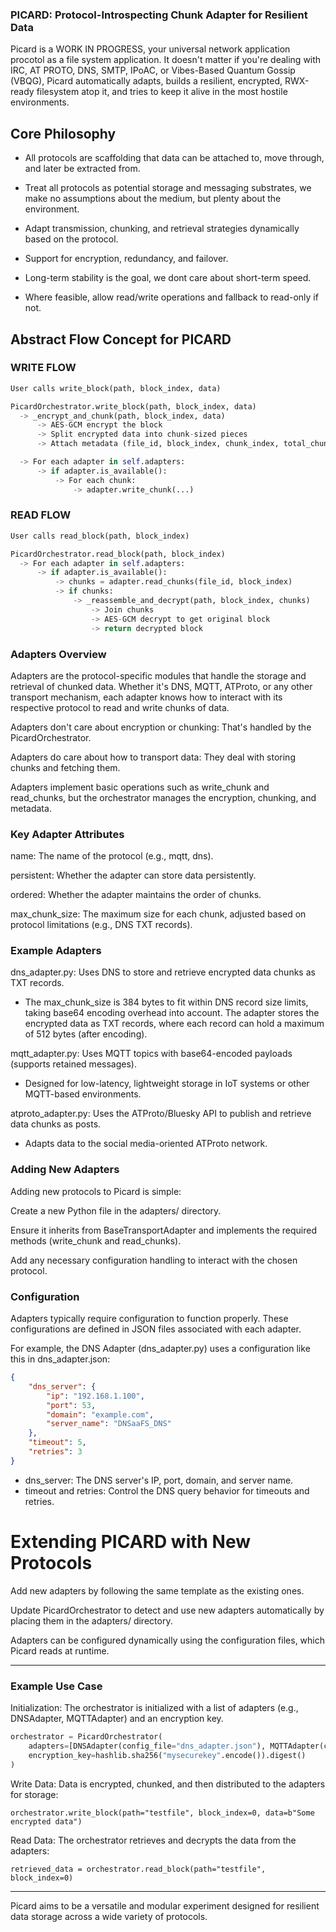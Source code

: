 ### PICARD: Protocol-Introspecting Chunk Adapter for Resilient Data 
Picard is a WORK IN PROGRESS, your universal network application procotol as a file system application. It doesn't matter if you're dealing with IRC, AT PROTO, DNS, SMTP, IPoAC, or Vibes-Based Quantum Gossip (VBQG), Picard automatically adapts, builds a resilient, encrypted, RWX-ready filesystem atop it, and tries to keep it alive in the most hostile environments.

## Core Philosophy

* All protocols are scaffolding that data can be attached to, move through, and later be extracted from.

* Treat all protocols as potential storage and messaging substrates, we make no assumptions about the medium, but plenty about the environment.

* Adapt transmission, chunking, and retrieval strategies dynamically based on the protocol.

* Support for encryption, redundancy, and failover.

* Long-term stability is the goal, we dont care about short-term speed.

* Where feasible, allow read/write operations and fallback to read-only if not.



## Abstract Flow Concept for PICARD

### WRITE FLOW

``` python
User calls write_block(path, block_index, data)

PicardOrchestrator.write_block(path, block_index, data)
  -> _encrypt_and_chunk(path, block_index, data)
      -> AES-GCM encrypt the block
      -> Split encrypted data into chunk-sized pieces
      -> Attach metadata (file_id, block_index, chunk_index, total_chunks)

  -> For each adapter in self.adapters:
      -> if adapter.is_available():
          -> For each chunk:
              -> adapter.write_chunk(...)
```

### READ FLOW

``` python
User calls read_block(path, block_index)

PicardOrchestrator.read_block(path, block_index)
  -> For each adapter in self.adapters:
      -> if adapter.is_available():
          -> chunks = adapter.read_chunks(file_id, block_index)
          -> if chunks:
              -> _reassemble_and_decrypt(path, block_index, chunks)
                  -> Join chunks
                  -> AES-GCM decrypt to get original block
                  -> return decrypted block
```

### Adapters Overview
Adapters are the protocol-specific modules that handle the storage and retrieval of chunked data. Whether it's DNS, MQTT, ATProto, or any other transport mechanism, each adapter knows how to interact with its respective protocol to read and write chunks of data.

Adapters don't care about encryption or chunking: That's handled by the PicardOrchestrator.

Adapters do care about how to transport data: They deal with storing chunks and fetching them.

Adapters implement basic operations such as write_chunk and read_chunks, but the orchestrator manages the encryption, chunking, and metadata.

### Key Adapter Attributes
name: The name of the protocol (e.g., mqtt, dns).

persistent: Whether the adapter can store data persistently.

ordered: Whether the adapter maintains the order of chunks.

max_chunk_size: The maximum size for each chunk, adjusted based on protocol limitations (e.g., DNS TXT records).


### Example Adapters
dns_adapter.py: Uses DNS to store and retrieve encrypted data chunks as TXT records.

* The max_chunk_size is 384 bytes to fit within DNS record size limits, taking base64 encoding overhead into account. The adapter stores the encrypted data as TXT records, where each record can hold a maximum of 512 bytes (after encoding).

mqtt_adapter.py: Uses MQTT topics with base64-encoded payloads (supports retained messages).

* Designed for low-latency, lightweight storage in IoT systems or other MQTT-based environments.

atproto_adapter.py: Uses the ATProto/Bluesky API to publish and retrieve data chunks as posts.

* Adapts data to the social media-oriented ATProto network.


### Adding New Adapters
Adding new protocols to Picard is simple:

Create a new Python file in the adapters/ directory.

Ensure it inherits from BaseTransportAdapter and implements the required methods (write_chunk and read_chunks).

Add any necessary configuration handling to interact with the chosen protocol.


### Configuration
Adapters typically require configuration to function properly. These configurations are defined in JSON files associated with each adapter.

For example, the DNS Adapter (dns_adapter.py) uses a configuration like this in dns_adapter.json:
``` JSON
{
    "dns_server": {
        "ip": "192.168.1.100",
        "port": 53,
        "domain": "example.com",
        "server_name": "DNSaaFS_DNS"
    },
    "timeout": 5,
    "retries": 3
}
```
* dns_server: The DNS server's IP, port, domain, and server name.
* timeout and retries: Control the DNS query behavior for timeouts and retries.


# Extending PICARD with New Protocols
Add new adapters by following the same template as the existing ones.

Update PicardOrchestrator to detect and use new adapters automatically by placing them in the adapters/ directory.

Adapters can be configured dynamically using the configuration files, which Picard reads at runtime.

---

### Example Use Case
Initialization:
The orchestrator is initialized with a list of adapters (e.g., DNSAdapter, MQTTAdapter) and an encryption key.

``` python
orchestrator = PicardOrchestrator(
    adapters=[DNSAdapter(config_file="dns_adapter.json"), MQTTAdapter(config_file="mqtt_adapter.json")],
    encryption_key=hashlib.sha256("mysecurekey".encode()).digest()
)
```
Write Data:
Data is encrypted, chunked, and then distributed to the adapters for storage:

```
orchestrator.write_block(path="testfile", block_index=0, data=b"Some encrypted data")
```
Read Data:
The orchestrator retrieves and decrypts the data from the adapters:
```
retrieved_data = orchestrator.read_block(path="testfile", block_index=0)
```
---

Picard aims to be a versatile and modular experiment designed for resilient data storage across a wide variety of protocols.
